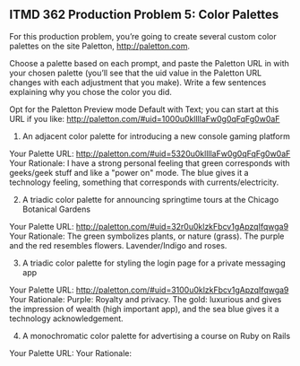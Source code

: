 ## ITMD 362 Production Problem 5: Color Palettes

For this production problem, you’re going to create several custom color palettes on the site Paletton, http://paletton.com.

Choose a palette based on each prompt, and paste the Paletton URL in with your chosen palette (you’ll see that the uid value in the Paletton URL changes with each adjustment that you make). Write a few sentences explaining why you chose the color you did.

Opt for the Paletton Preview mode Default with Text; you can start at this URL if you like: http://paletton.com/#uid=1000u0kllllaFw0g0qFqFg0w0aF

1. An adjacent color palette for introducing a new console gaming platform

Your Palette URL: http://paletton.com/#uid=5320u0kllllaFw0g0qFqFg0w0aF
Your Rationale: I have a strong personal feeling that green corresponds with geeks/geek stuff and like a "power on" mode. The blue gives it a technology feeling, something that corresponds with currents/electricity.

2. A triadic color palette for announcing springtime tours at the Chicago Botanical Gardens

Your Palette URL: http://paletton.com/#uid=32r0u0klzkFbcv1gApzqIfqwga9
Your Rationale: The green symbolizes plants, or nature (grass). The purple and the red resembles flowers. Lavender/Indigo and roses.

3. A triadic color palette for styling the login page for a private messaging app

Your Palette URL: http://paletton.com/#uid=3100u0klzkFbcv1gApzqIfqwga9
Your Rationale: Purple: Royalty and privacy. The gold: luxurious and gives the impression of wealth (high important app), and the sea blue gives it a technology acknowledgement. 

4. A monochromatic color palette for advertising a course on Ruby on Rails

Your Palette URL:
Your Rationale:

